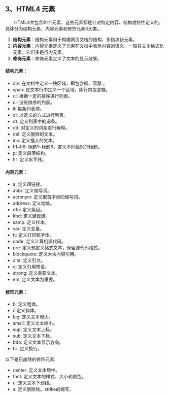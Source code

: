 ## 3、HTML4 元素

　　HTML4共包含91个元素，这些元素都是针对特定内容、结构或特性定义的。具体分为结构元素、内容元素和修饰元素3大类。、

1. **结构元素**：结构元素用于构建网页文档的结构，多指块状元素。
2. **内容元素**：内容元素定义了元素在文档中表示内容的语义，一般只文本格式化元素，它们多是行内元素。
3. **修饰元素**：修饰元素定义了文本的显示效果。

#### 结构元素：

- div: 在文档中定义一块区域，即包含框、容器 。
- span: 在文本行中定义一个区域，即行内包含框。
- ol: 根据一定的排序进行列表。
- ul: 没有排序的列表。
- li: 每条列表项。
- dl: 以定义的方式进行列表。
- dt: 定义列表中的词条。
- dd: 对定义的词条进行解释。
- del: 定义删除的文本。
- ins: 定义插入的文本。
- h1~h6: 标题1~标题6，定义不同级别的标题。
- p: 定义段落结构。
- hr: 定义水平线。

#### 内容元素：

- a: 定义超链接。
- abbr: 定义缩写词。
- acronym: 定义取首字母的缩写词。
- address: 定义地址。
- dfn: 定义条目。
- kbd: 定义键盘键。
- samp: 定义样本。
- var: 定义变量。
- tt: 定义打印机字体。
- code: 定义计算机源代码。
- pre: 定义预定义格式文本，保留源代码格式。
- blockquote: 定义大块内容引用。
- cite: 定义引文。
- q: 定义引用短语。
- strong: 定义重要文本。
- em: 定义文本为重要。

#### 修饰元素：

- b: 定义粗体。 
- i: 定义斜体。
- big: 定义文本增大。
- small: 定义文本缩小。
- sup: 定义文本上标。
- sub: 定义文本下标。
- bdo: 定义文本显示方向。
- br: 定义换行。

以下是已废除的修饰元素:

- center: 定义文本居中。
- font: 定义文本的样式、大小和颜色。
- u: 定义文本下划线。
- s: 定义删除线。strike的缩写。

